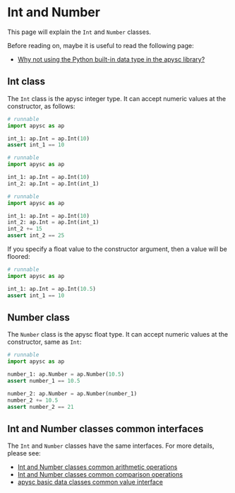 # Int and Number

This page will explain the `Int` and `Number` classes.

Before reading on, maybe it is useful to read the following page:

- [Why not using the Python built-in data type in the apysc library?](why_not_using_python_builtin_data_type.md)

## Int class

The `Int` class is the apysc integer type. It can accept numeric values at the constructor, as follows:

```py
# runnable
import apysc as ap

int_1: ap.Int = ap.Int(10)
assert int_1 == 10
```

```py
# runnable
import apysc as ap

int_1: ap.Int = ap.Int(10)
int_2: ap.Int = ap.Int(int_1)
```

```py
# runnable
import apysc as ap

int_1: ap.Int = ap.Int(10)
int_2: ap.Int = ap.Int(int_1)
int_2 += 15
assert int_2 == 25
```

If you specify a float value to the constructor argument, then a value will be floored:

```py
# runnable
import apysc as ap

int_1: ap.Int = ap.Int(10.5)
assert int_1 == 10
```

## Number class

The ``Number`` class is the apysc float type. It can accept numeric values at the constructor, same as `Int`:

```py
# runnable
import apysc as ap

number_1: ap.Number = ap.Number(10.5)
assert number_1 == 10.5

number_2: ap.Number = ap.Number(number_1)
number_2 += 10.5
assert number_2 == 21
```

## Int and Number classes common interfaces

The `Int` and `Number` classes have the same interfaces. For more details, please see:

- [Int and Number classes common arithmetic operations](int_and_number_arithmetic_operations.md)
- [Int and Number classes common comparison operations](int_and_number_comparison_operations.md)
- [apysc basic data classes common value interface](basic_data_classes_value_interface.md)
